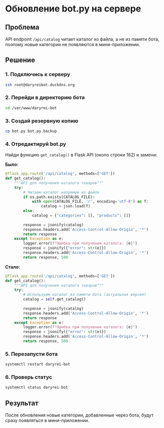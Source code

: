 # Обновление bot.py на сервере

## Проблема
API endpoint `/api/catalog` читает каталог из файла, а не из памяти бота, поэтому новые категории не появляются в мини-приложении.

## Решение

### 1. Подключись к серверу
```bash
ssh root@daryreibot.duckdns.org
```

### 2. Перейди в директорию бота
```bash
cd /var/www/daryrei-bot
```

### 3. Создай резервную копию
```bash
cp bot.py bot.py.backup
```

### 4. Отредактируй bot.py
Найди функцию `get_catalog()` в Flask API (около строки 162) и замени:

**Было:**
```python
@flask_app.route('/api/catalog', methods=['GET'])
def get_catalog():
    """API для получения каталога товаров"""
    try:
        # Читаем каталог напрямую из файла
        if os.path.exists(CATALOG_FILE):
            with open(CATALOG_FILE, 'r', encoding='utf-8') as f:
                catalog = json.load(f)
        else:
            catalog = {"categories": [], "products": []}
        
        response = jsonify(catalog)
        response.headers.add('Access-Control-Allow-Origin', '*')
        return response
    except Exception as e:
        logger.error(f"Ошибка при получении каталога: {e}")
        response = jsonify({"error": str(e)})
        response.headers.add('Access-Control-Allow-Origin', '*')
        return response, 500
```

**Стало:**
```python
@flask_app.route('/api/catalog', methods=['GET'])
def get_catalog():
    """API для получения каталога товаров"""
    try:
        # Используем каталог из памяти бота (актуальная версия)
        catalog = self.get_catalog()
        
        response = jsonify(catalog)
        response.headers.add('Access-Control-Allow-Origin', '*')
        return response
    except Exception as e:
        logger.error(f"Ошибка при получении каталога: {e}")
        response = jsonify({"error": str(e)})
        response.headers.add('Access-Control-Allow-Origin', '*')
        return response, 500
```

### 5. Перезапусти бота
```bash
systemctl restart daryrei-bot
```

### 6. Проверь статус
```bash
systemctl status daryrei-bot
```

## Результат
После обновления новые категории, добавленные через бота, будут сразу появляться в мини-приложении.
